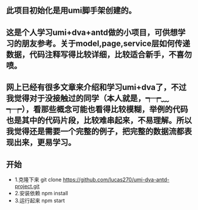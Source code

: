 ## 此项目初始化是用umi脚手架创建的。

## 这是个人学习umi+dva+antd做的小项目，可供想学习的朋友参考。关于model,page,service层如何传递数据，代码注释写得比较详细，比较适合新手，不喜勿喷。

## 网上已经有很多文章来介绍和学习umi+dva了，不过我觉得对于没接触过的同学（本人就是，┭┮﹏┭┮），看那些概念可能也看得比较模糊，举例的代码也是其中的代码片段，比较难串起来，不易理解。所以我觉得还是需要一个完整的例子，把完整的数据流都表现出来，更易学习。

## 开始
- 1.克隆下来 git clone https://github.com/lucas270/umi-dva-antd-project.git
- 2.安装依赖 npm install
- 3.运行起来 npm start
